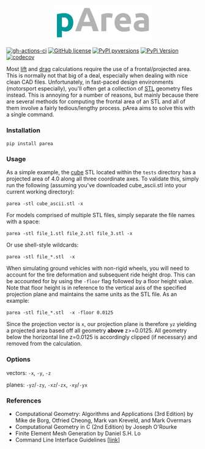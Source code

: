 <p align="center"><img src="https://raw.githubusercontent.com/nathanrooy/p-area/main/logo/logo.png" width="50%"></p>

[![gh-actions-ci](https://img.shields.io/github/workflow/status/nathanrooy/p-area/ci?style=flat-square)](https://github.com/nathanrooy/p-area/actions?query=workflow%3Aci)
[![GitHub license](https://img.shields.io/github/license/nathanrooy/p-area?style=flat-square)](https://github.com/nathanrooy/p-area/blob/master/LICENSE)
[![PyPI pyversions](https://img.shields.io/pypi/pyversions/parea.svg?style=flat-square)](https://pypi.org/pypi/parea/)
[![PyPi Version](https://img.shields.io/pypi/v/parea.svg?style=flat-square)](https://pypi.org/project/parea)
[![codecov](https://img.shields.io/codecov/c/github/nathanrooy/p-area.svg?style=flat-square)](https://codecov.io/gh/nathanrooy/p-area)

Most <a target="_blank" href="https://en.wikipedia.org/wiki/Lift_coefficient">lift</a> and <a target="_blank" href="https://en.wikipedia.org/wiki/Drag_coefficient">drag</a> calculations require the use of a frontal/projected area. This is normally not that big of a deal, especially when dealing with nice clean CAD files. Unfortunately, in fast-paced design environments (motorsport especially), you'll often get a collection of <a target="_blank" href="https://en.wikipedia.org/wiki/STL_(file_format)">STL</a> geometry files instead. This is annoying for a number of reasons, but mainly because there are several methods for computing the frontal area of an STL and all of them involve a fairly tedious/lengthy process. pArea aims to solve this with a single command.


### Installation
```
pip install parea
```

### Usage
As a simple example, the <a target="_blank" href="https://github.com/nathanrooy/p-area/blob/main/tests/data/cube_ascii.stl">cube</a> STL located within the `tests` directory has a projected area of 4.0 along all three coordinate axes. To validate this, simply run the following (assuming you've downloaded cube_ascii.stl into your current working directory):

```
parea -stl cube_ascii.stl -x
```

For models comprised of multiple STL files, simply separate the file names with a space:

```
parea -stl file_1.stl file_2.stl file_3.stl -x
```

Or use shell-style wildcards:

```
parea -stl file_*.stl  -x
```

When simulating ground vehicles with non-rigid wheels, you will need to account for the tire deformation and subsequent ride height drop. This can be accounted for by using the `-floor` flag followed by a floor height value. Note that floor height is in reference to the vertical axis of the specified projection plane and maintains the same units as the STL file. As an example:

```
parea -stl file_*.stl  -x -floor 0.0125
```
Since the projection vector is `x`, our projection plane is therefore `yz` yielding a projected area based off all geometry <b>above</b> z>=0.0125. All geometry below the horizontal line z=0.0125 is accordingly clipped (if necessary) and removed from the calculation.

### Options
vectors: `-x`, `-y`, `-z`

planes: `-yz`/`-zy`, `-xz`/`-zx`, `-xy`/`-yx`

### References
- Computational Geometry: Algorithms and Applications (3rd Edition) by Mike de Borg, Otfried Cheong, Mark van Kreveld, and Mark Overmars
- Computational Geometry in C (2nd Edition) by Joseph O'Rourke
- Finite Element Mesh Generation by Daniel S.H. Lo
- Command Line Interface Guidelines [<a href="https://github.com/cli-guidelines/cli-guidelines">link</a>]

